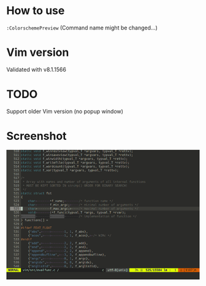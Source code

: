 # How to use
`:ColorschemePreview`
(Command name might be changed...)

# Vim version
Validated with v8.1.1566

# TODO
Support older Vim version (no popup window)

# Screenshot
![screenshot](https://github.com/mnishz/colorscheme-preview.vim/blob/master/images/colorscheme_preview.gif)
